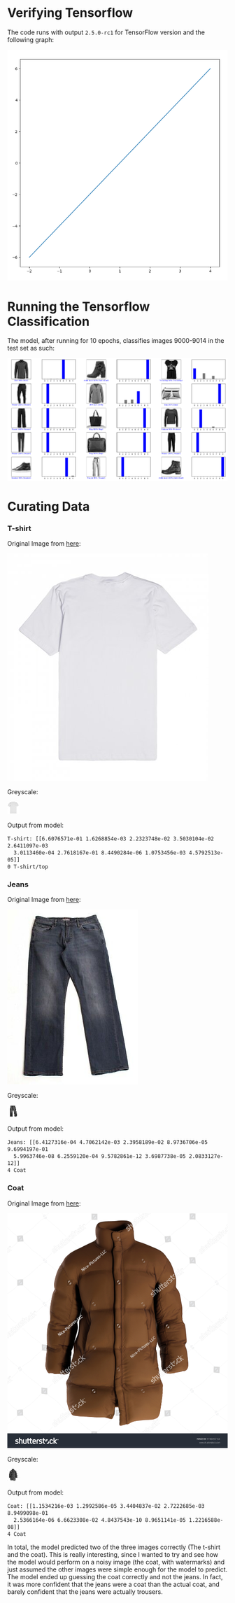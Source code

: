 # Verifying Tensorflow

The code runs with output `2.5.0-rc1` for TensorFlow version and the following
graph:

![matplotlib output](./images/matplotlib-output.png)

# Running the Tensorflow Classification

The model, after running for 10 epochs, classifies images 9000-9014 in the test
set as such:

![TensorFlow Classification](./images/mnist-9000-9014.png)

# Curating Data

### T-shirt

Original Image from [here](https://wheretoget.com/link/1578720):

![T-shirt Original](./images/white-tshirt.jpg)

Greyscale:

![T-shirt Greyscale](./images/tshirt-28.png)

Output from model:

```
T-shirt: [[6.6076571e-01 1.6268854e-03 2.2323748e-02 3.5030104e-02 2.6411097e-03
  3.0113460e-04 2.7618167e-01 8.4490284e-06 1.0753456e-03 4.5792513e-05]]
0 T-shirt/top
```

### Jeans

Original Image from [here](https://www.ebay.com/itm/Mens-DL1961-Modern-Straight-Denim-Jeans-In-Render-Wash-Size-31-X-30-/283599188280):

![Jeans Original](./images/jeans.jpg)

Greyscale:

![Jeans Greyscale](./images/jeans-28.png)

Output from model:

```
Jeans: [[6.4127316e-04 4.7062142e-03 2.3958189e-02 8.9736706e-05 9.6994197e-01
  5.9963746e-08 6.2559120e-04 9.5782861e-12 3.6987738e-05 2.0833127e-12]]
4 Coat
```

### Coat

Original Image from [here](https://www.shutterstock.com/image-illustration/mens-down-coat-3dimage-3d-render-1740459164):

![Coat Original](./images/noisy-coat.jpg)

Greyscale:

![Coat Greyscale](./images/coat-28.png)

Output from model:

```
Coat: [[1.1534216e-03 1.2992586e-05 3.4404837e-02 2.7222685e-03 8.9499098e-01
  2.5366164e-06 6.6623308e-02 4.8437543e-10 8.9651141e-05 1.2216588e-08]]
4 Coat
```

In total, the model predicted two of the three images correctly (The t-shirt
and the coat). This is really interesting, since I wanted to try and see how
the model would perform on a noisy image (the coat, with watermarks) and
just assumed the other images were simple enough for the model to predict.
The model ended up guessing the coat correctly and not the jeans. In fact,
it was more confident that the jeans were a coat than the actual coat, and
barely confident that the jeans were actually trousers.
